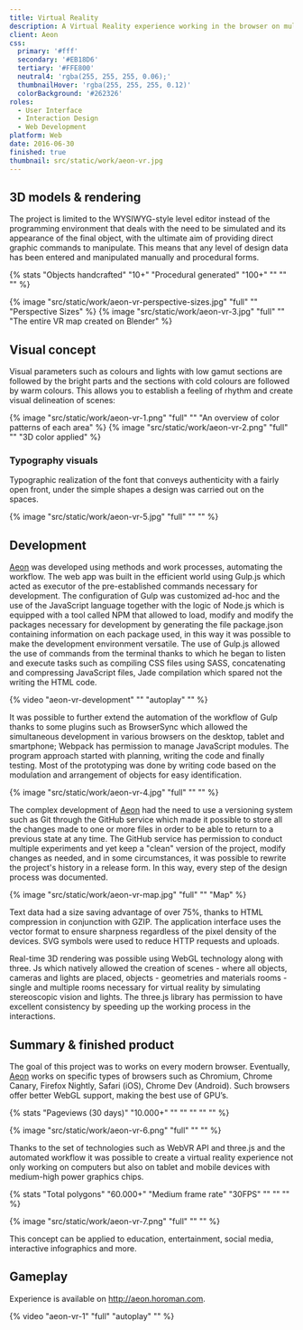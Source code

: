 ```yaml
---
title: Virtual Reality
description: A Virtual Reality experience working in the browser on multiple devices starting from mobile phone to VR Headset such as Oculus Rift 2.
client: Aeon
css:
  primary: '#fff'
  secondary: '#EB18D6'
  tertiary: '#FFE800'
  neutral4: 'rgba(255, 255, 255, 0.06);'
  thumbnailHover: 'rgba(255, 255, 255, 0.12)'
  colorBackground: '#262326'
roles:
  - User Interface
  - Interaction Design
  - Web Development
platform: Web
date: 2016-06-30
finished: true
thumbnail: src/static/work/aeon-vr.jpg
---
```


## 3D models & rendering

The project is limited to the WYSIWYG-style level editor instead of the programming environment that deals with the need to be simulated and its appearance of the final object, with the ultimate aim of providing direct graphic commands to manipulate. This means that any level of design data has been entered and manipulated manually and procedural forms.

{% stats "Objects handcrafted" "10+" "Procedural generated" "100+" "" "" "" %}

{% image "src/static/work/aeon-vr-perspective-sizes.jpg" "full" "" "Perspective Sizes" %}
{% image "src/static/work/aeon-vr-3.jpg" "full" "" "The entire VR map created on Blender" %}

## Visual concept

Visual parameters such as colours and lights with low gamut sections are followed by the bright parts and the sections with cold colours are followed by warm colours. This allows you to establish a feeling of rhythm and create visual delineation of scenes:

{% image "src/static/work/aeon-vr-1.png" "full" "" "An overview of color patterns of each area" %}
{% image "src/static/work/aeon-vr-2.png" "full" "" "3D color applied" %}

### Typography visuals

Typographic realization of the font that conveys authenticity with a fairly open front, under the simple shapes a design was carried out on the spaces.

{% image "src/static/work/aeon-vr-5.jpg" "full" "" "" %}

## Development

[Aeon](http://aeon.horoman.com) was developed using methods and work processes, automating the workflow. The web app was built in the efficient world using Gulp.js which acted as executor of the pre-established commands necessary for development. The configuration of Gulp was customized ad-hoc and the use of the JavaScript language together with the logic of Node.js which is equipped with a tool called NPM that allowed to load, modify and modify the packages necessary for development by generating the file package.json containing information on each package used, in this way it was possible to make the development environment versatile. The use of Gulp.js allowed the use of commands from the terminal thanks to which he began to listen and execute tasks such as compiling CSS files using SASS, concatenating and compressing JavaScript files, Jade compilation which spared not the writing the HTML code.

{% video "aeon-vr-development" "" "autoplay" "" %}

It was possible to further extend the automation of the workflow of Gulp thanks to some plugins such as BrowserSync which allowed the simultaneous development in various browsers on the desktop, tablet and smartphone; Webpack has permission to manage JavaScript modules. The program approach started with planning, writing the code and finally testing. Most of the prototyping was done by writing code based on the modulation and arrangement of objects for easy identification.

{% image "src/static/work/aeon-vr-4.jpg" "full" "" "" %}

The complex development of [Aeon](http://aeon.horoman.com) had the need to use a versioning system such as Git through the GitHub service which made it possible to store all the changes made to one or more files in order to be able to return to a previous state at any time. The GitHub service has permission to conduct multiple experiments and yet keep a "clean" version of the project, modify changes as needed, and in some circumstances, it was possible to rewrite the project's history in a release form. In this way, every step of the design process was documented.

{% image "src/static/work/aeon-vr-map.jpg" "full" "" "Map" %}

Text data had a size saving advantage of over 75%, thanks to HTML compression in conjunction with GZIP. The application interface uses the vector format to ensure sharpness regardless of the pixel density of the devices. SVG symbols were used to reduce HTTP requests and uploads.

Real-time 3D rendering was possible using WebGL technology along with three. Js which natively allowed the creation of scenes - where all objects, cameras and lights are placed, objects - geometries and materials rooms - single and multiple rooms necessary for virtual reality by simulating stereoscopic vision and lights. The three.js library has permission to have excellent consistency by speeding up the working process in the interactions.

## Summary & finished product

The goal of this project was to works on every modern browser. Eventually, [Aeon](http://aeon.horoman.com) works on specific types of browsers such as Chromium, Chrome Canary, Firefox Nightly, Safari (iOS), Chrome Dev (Android). Such browsers offer better WebGL support, making the best use of GPU’s.

{% stats "Pageviews (30 days)" "10.000+" "" "" "" "" "" %}

{% image "src/static/work/aeon-vr-6.png" "full" "" "" %}

Thanks to the set of technologies such as WebVR API and three.js and the automated workflow it was possible to create a virtual reality experience not only working on computers but also on tablet and mobile devices with medium-high power graphics chips.

{% stats "Total polygons" "60.000+" "Medium frame rate" "30FPS" "" "" "" %}

{% image "src/static/work/aeon-vr-7.png" "full" "" "" %}

This concept can be applied to education, entertainment, social media, interactive infographics and more.

## Gameplay

Experience is available on <http://aeon.horoman.com>.

{% video "aeon-vr-1" "full" "autoplay" "" %}
